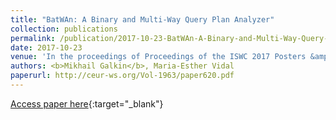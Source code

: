 ```yaml
---
title: "BatWAn: A Binary and Multi-Way Query Plan Analyzer"
collection: publications
permalink: /publication/2017-10-23-BatWAn-A-Binary-and-Multi-Way-Query-Plan-Analyzer
date: 2017-10-23
venue: 'In the proceedings of Proceedings of the ISWC 2017 Posters &amp; Demonstrations and Industry Tracks co-located with 16th International Semantic Web Conference (ISWC 2017), Vienna, Austria, October 23rd - to - 25th, 2017.'
authors: <b>Mikhail Galkin</b>, Maria-Esther Vidal
paperurl: http://ceur-ws.org/Vol-1963/paper620.pdf
---
```

[Access paper here](http://ceur-ws.org/Vol-1963/paper620.pdf){:target="_blank"}
